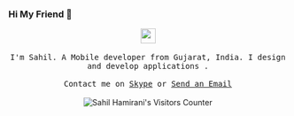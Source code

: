 ### Hi My Friend 👋

<p align="center">
  <img src="https://user-images.githubusercontent.com/5679180/79618120-0daffb80-80be-11ea-819e-d2b0fa904d07.gif" width="27px">
  <br><br>
  <samp>
I'm Sahil. A Mobile developer from Gujarat, India. I design and develop applications .
     <br><br>Contact me on <a href="https://join.skype.com/invite/p58bVB2b9J47">Skype</a> or <a href="mailto:hamirani.sahil@gmail.com">Send an Email</a>
  </samp>
<br><br>
    <img src="https://visitor-badge.glitch.me/badge?page_id=hamiranisahil.visitor-badge" alt="Sahil Hamirani's Visitors Counter">
</p>
